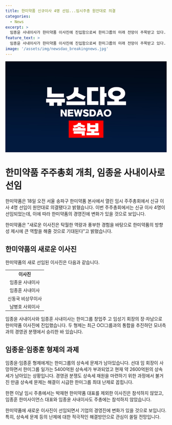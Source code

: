 ```yaml
---
title: 한미약품 신규이사 4명 선임...임시주총 원안대로 의결
categories:
  - News
excerpt: >
  임종윤 사내이사가 한미약품 이사진에 진입함으로써 한미그룹의 미래 전망이 주목받고 있다. 이번 주주총회에서 새로운 이사진 4명이 선임돼 한미약품의 방향성 제시에 기여할 것으로 기대되고, 경영권 분쟁에서 승리한 형제는 상속세 문제를 해결해야 한다는 압박을 받고 있다. 또한, 주총에는 대표를 제외한 이사진이 참석하지 않았는데, 상속세 문제를 해결하기 위한 과정에서 불거진 경영권 분쟁이 주목받고 있다.
feature_text: >
  임종윤 사내이사가 한미약품 이사진에 진입함으로써 한미그룹의 미래 전망이 주목받고 있다. 이번 주주총회에서 새로운 이사진 4명이 선임돼 한미약품의 방향성 제시에 기여할 것으로 기대되고, 경영권 분쟁에서 승리한 형제는 상속세 문제를 해결해야 한다는 압박을 받고 있다. 또한, 주총에는 대표를 제외한 이사진이 참석하지 않았는데, 상속세 문제를 해결하기 위한 과정에서 불거진 경영권 분쟁이 주목받고 있다.
image: '/assets/img/newsdao_breakingnews.jpg'
---
```


<p><img src="/assets/img/newsdao_breakingnews.jpg" alt="pcversion 속보" /></p>

<h1 data-ke-size="size24">한미약품 주주총회 개최, 임종윤 사내이사로 선임</h1>

<p>한미약품은 18일 오전 서울 송파구 한미약품 본사에서 열린 임시 주주총회에서 신규 이사 4명 선임이 원안대로 의결됐다고 밝혔습니다. 이번 주주총회에서는 신규 이사 4명이 선임되었는데, 이에 따라 한미약품의 경영진에 변화가 있을 것으로 보입니다.</p>

<p data-ke-size="size16">한미약품은 "새로운 이사진은 탁월한 역량과 풍부한 경험을 바탕으로 한미약품의 방향성 제시에 큰 역할을 해줄 것으로 기대된다"고 밝혔습니다.</p>

<h2 data-ke-size="size26">한미약품의 새로운 이사진</h2>

<p>한미약품의 새로 선임된 이사진은 다음과 같습니다.</p>

<table>
    <tr>
        <td style="text-align: center; height: 17px;"><b>이사진</b></td>
    </tr>
    <tr>
        <td style="text-align: center; height: 17px;">임종윤 사내이사</td>
    </tr>
    <tr>
        <td style="text-align: center; height: 17px;">임종훈 사내이사</td>
    </tr>
    <tr>
        <td style="text-align: center; height: 17px;">신동국 비상무이사</td>
    </tr>
    <tr>
        <td style="text-align: center; height: 17px;">남병호 사외이사</td>
    </tr>
</table>

<p>임종윤 사내이사와 임종훈 사내이사는 한미그룹 창업주 고 임성기 회장의 장·차남으로 한미약품 이사진에 진입했습니다. 두 형제는 최근 OCI그룹과의 통합을 추진하던 모녀측과의 경영권 분쟁에서 승리한 바 있습니다.</p>

<h2 data-ke-size="size26">임종윤·임종훈 형제의 과제</h2>

<p>임종윤·임종훈 형제에게는 한미그룹의 상속세 문제가 남아있습니다. 선대 임 회장이 사망하면서 한미그룹 일가는 5400억원 상속세가 부과되었고 현재 약 2600억원의 상속세가 남아있는 상황입니다. 경영권 분쟁도 상속세 재원을 마련하기 위한 과정에서 불거진 만큼 상속세 문제는 해결이 시급한 한미그룹 최대 난제로 꼽힙니다.</p>

<p data-ke-size="size16">한편 이날 임시 주총에서는 박재현 한미약품 대표를 제외한 이사진은 참석하지 않았고, 임종훈 한미사이언스 대표와 임종윤 사내이사도 주총에는 참석하지 않았습니다.</p>

<p>한미약품에 새로운 이사진이 선임되면서 기업의 경영진에 변화가 있을 것으로 보입니다. 특히, 상속세 문제 등의 난제에 대한 적극적인 해결방안으로 관심이 쏠릴 전망입니다.</p>

